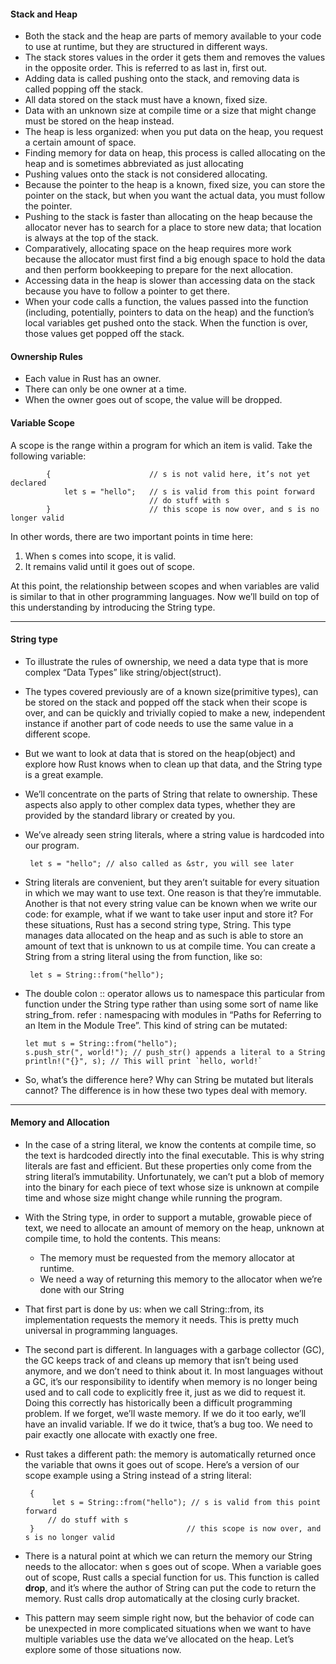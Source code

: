 #### Stack and Heap

* Both the stack and the heap are parts of memory available to your code to use at runtime, but they are structured in different ways.   
* The stack stores values in the order it gets them and removes the values in the opposite order. This is referred to as last in, first out. 
* Adding data is called pushing onto the stack, and removing data is called popping off the stack. 
* All data stored on the stack must have a known, fixed size. 
* Data with an unknown size at compile time or a size that might change must be stored on the heap instead.
* The heap is less organized: when you put data on the heap, you request a certain amount of space. 
* Finding memory for data on heap, this process is called allocating on the heap and is sometimes abbreviated as just allocating 
* Pushing values onto the stack is not considered allocating. 
* Because the pointer to the heap is a known, fixed size, you can store the pointer on the stack, but when you want the actual data, you must follow the pointer. 
* Pushing to the stack is faster than allocating on the heap because the allocator never has to search for a place to store new data; that location is always at the top of the stack. 
* Comparatively, allocating space on the heap requires more work because the allocator must first find a big enough space to hold the data and then perform bookkeeping to prepare for the next allocation.
* Accessing data in the heap is slower than accessing data on the stack because you have to follow a pointer to get there. 
* When your code calls a function, the values passed into the function (including, potentially, pointers to data on the heap) and the function’s local variables get pushed onto the stack. When the function is over, those values get popped off the stack.
 
#### Ownership Rules 

* Each value in Rust has an owner.
* There can only be one owner at a time.
* When the owner goes out of scope, the value will be dropped.


#### Variable Scope

A scope is the range within a program for which an item is valid. Take the following variable:

            {                      // s is not valid here, it’s not yet declared
                let s = "hello";   // s is valid from this point forward
                                   // do stuff with s
            }                      // this scope is now over, and s is no longer valid



In other words, there are two important points in time here:

1. When s comes into scope, it is valid.
2. It remains valid until it goes out of scope.

At this point, the relationship between scopes and when variables are valid is similar to that in other programming languages. Now we’ll build on top of this understanding by introducing the String type.

---

#### String type


* To illustrate the rules of ownership, we need a data type that is more complex “Data Types” like string/object(struct). 
* The types covered previously are of a known size(primitive types), can be stored on the stack and popped off the stack when their scope is over, and can be quickly and trivially copied to make a new, independent instance if another part of code needs to use the same value in a different scope. 
* But we want to look at data that is stored on the heap(object) and explore how Rust knows when to clean up that data, and the String type is a great example.
* We’ll concentrate on the parts of String that relate to ownership. These aspects also apply to other complex data types, whether they are provided by the standard library or created by you. 
* We’ve already seen string literals, where a string value is hardcoded into our program. 

       let s = "hello"; // also called as &str, you will see later
       
* String literals are convenient, but they aren’t suitable for every situation in which we may want to use text. One reason is that they’re immutable. Another is that not every string value can be known when we write our code: for example, what if we want to take user input and store it? For these situations, Rust has a second string type, String. This type manages data allocated on the heap and as such is able to store an amount of text that is unknown to us at compile time. You can create a String from a string literal using the from function, like so:

       let s = String::from("hello");
       


* The double colon :: operator allows us to namespace this particular from function under the String type rather than using some sort of name like string_from. refer :  namespacing with modules in “Paths for Referring to an Item in the Module Tree”. This kind of string can be mutated:

      let mut s = String::from("hello");
      s.push_str(", world!"); // push_str() appends a literal to a String
      println!("{}", s); // This will print `hello, world!`

* So, what’s the difference here? Why can String be mutated but literals cannot? The difference is in how these two types deal with memory.


---

#### Memory and Allocation

* In the case of a string literal, we know the contents at compile time, so the text is hardcoded directly into the final executable. This is why string literals are fast and efficient. But these properties only come from the string literal’s immutability. Unfortunately, we can’t put a blob of memory into the binary for each piece of text whose size is unknown at compile time and whose size might change while running the program.

* With the String type, in order to support a mutable, growable piece of text, we need to allocate an amount of memory on the heap, unknown at compile time, to hold the contents. This means:
  * The memory must be requested from the memory allocator at runtime.
  *  We need a way of returning this memory to the allocator when we’re done with our String

* That first part is done by us: when we call String::from, its implementation requests the memory it needs. This is pretty much universal in programming languages.

* The second part is different. In languages with a garbage collector (GC), the GC keeps track of and cleans up memory that isn’t being used anymore, and we don’t need to think about it. In most languages without a GC, it’s our responsibility to identify when memory is no longer being used and to call code to explicitly free it, just as we did to request it. Doing this correctly has historically been a difficult programming problem. If we forget, we’ll waste memory. If we do it too early, we’ll have an invalid variable. If we do it twice, that’s a bug too. We need to pair exactly one allocate with exactly one free.

* Rust takes a different path: the memory is automatically returned once the variable that owns it goes out of scope. Here’s a version of our scope example  using a String instead of a string literal:

       {
            let s = String::from("hello"); // s is valid from this point forward 
           // do stuff with s
       }                                  // this scope is now over, and s is no longer valid

* There is a natural point at which we can return the memory our String needs to the allocator: when s goes out of scope. When a variable goes out of scope, Rust calls a special function for us. This function is called **drop**, and it’s where the author of String can put the code to return the memory. Rust calls drop automatically at the closing curly bracket.

* This pattern may seem simple right now, but the behavior of code can be unexpected in more complicated situations when we want to have multiple variables use the data we’ve allocated on the heap. Let’s explore some of those situations now.




